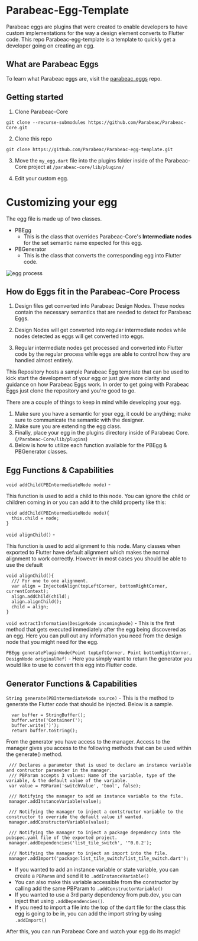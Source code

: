 # Parabeac-Egg-Template
Parabeac eggs are plugins that were created to enable developers to have custom implementations for the way a design element converts to Flutter code. This repo Parabeac-egg-template is a template to quickly get a developer going on creating an egg.

## What are Parabeac Eggs
To learn what Parabeac eggs are, visit the [parabeac_eggs](https://github.com/Parabeac/parabeac_eggs) repo.

## Getting started

1. Clone Parabeac-Core
```
git clone --recurse-submodules https://github.com/Parabeac/Parabeac-Core.git
```
2. Clone this repo
```
git clone https://github.com/Parabeac/Parabeac-egg-template.git
```
3. Move the `my_egg.dart` file into the plugins folder inside of the Parabeac-Core project at `/parabeac-core/lib/plugins/`

4. Edit your custom egg.

# Customizing your egg

The egg file is made up of two classes.
* PBEgg
   * This is the class that overrides Parabeac-Core's **Intermediate nodes** for the set semantic name expected for this egg.
* PBGenerator
   * This is the class that converts the corresponding egg into Flutter code.

![egg process](https://kindling-sketch.s3.amazonaws.com/eggs_demo.gif)

## How do Eggs fit in the Parabeac-Core Process

1. Design files get converted into Parabeac Design Nodes. These nodes contain the necessary semantics that are needed to detect for Parabeac Eggs.

2. Design Nodes will get converted into regular intermediate nodes while nodes detected as eggs will get converted into eggs.

3. Regular intermediate nodes get processed and converted into Flutter code by the regular process while eggs are able to control how they are handled almost entirely.

This Repository hosts a sample Parabeac Egg template that can be used to kick start the development of your egg or just give more clarity and guidance on how Parabeac Eggs work. In order to get going with Parabeac Eggs just clone the repository and you're good to go.

There are a couple of things to keep in mind while developing your egg.

1. Make sure you have a semantic for your egg, it could be anything; make sure to communicate the semantic with the designer.
2. Make sure you are extending the egg class.
3. Finally, place your egg in the plugins directory inside of Parabeac Core.  (`/Parabeac-Core/lib/plugins`)
4. Below is how to utilize each function available for the PBEgg & PBGenerator classes.

## Egg Functions & Capabilities

`void addChild(PBIntermediateNode node)` -

This function is used to add a child to this node. You can ignore the child or children coming in or you can add it to the child property like this:
```
void addChild(PBIntermediateNode node){
  this.child = node;
}
```

`void alignChild()` -

This function is used to add alignment to this node. Many classes when exported to Flutter have default alignment which makes the normal alignment to work correctly. However in most cases you should be able to use the default 

```
void alignChild(){
  /// For one to one alignment.
  var align = InjectedAlign(topLeftCorner, bottomRightCorner, currentContext);
  align.addChild(child);
  align.alignChild();
  child = align;
}
```

`void extractInformation(DesignNode incomingNode)` -
This is the first method that gets executed immediately after the egg being discovered as an egg. Here you can pull out any information you need from the design node that you might need for the egg.

`PBEgg generatePluginNode(Point topLeftCorner, Point bottomRightCorner, DesignNode originalRef)` -
Here you simply want to return the generator you would like to use to convert this egg into Flutter code.

## Generator Functions & Capabilities

`String generate(PBIntermediateNode source)` -
This is the method to generate the Flutter code that should be injected. Below is a sample.
```
  var buffer = StringBuffer();
  buffer.write('Container(');
  buffer.write(')');
  return buffer.toString();
```

From the generator you have access to the manager. Access to the manager gives you access to the following methods that can be used within the generate() method.
```
 /// Declares a parameter that is used to declare an instance variable and contructor parameter in the manager.
 /// PBParam accepts 3 values: Name of the variable, type of the variable, & the default value of the variable.
 var value = PBParam('switchValue', 'bool', false);

 /// Notifying the manager to add an instance variable to the file.
 manager.addInstanceVariable(value);
      
 /// Notifying the manager to inject a contstructor variable to the constructor to override the default value if wanted.
 manager.addConstructorVariable(value);
      
 /// Notifying the manager to inject a package dependency into the pubspec.yaml file of the exported project.
 manager.addDependencies('list_tile_switch', '^0.0.2');
      
 /// Notifying the manager to inject an import into the file.
 manager.addImport('package:list_tile_switch/list_tile_switch.dart');
```
* If you wanted to add an instance variable or state variable, you can create a `PBParam` and send it to `.addInstanceVariable()`
* You can also make this variable accessible from the constructor by calling add the same PBParam to `.addConstructorVariable()`
* If you wanted to use a 3rd party dependency from pub.dev, you can inject that using `.addDependencies()`.
* If you need to import a file into the top of the dart file for the class this egg is going to be in, you can add the import string by using `.addImport()`

After this, you can run Parabeac Core and watch your egg do its magic!
